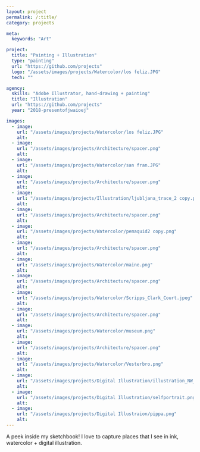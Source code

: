 ```yaml
---
layout: project
permalink: /:title/
category: projects

meta:
  keywords: "Art"

project:
  title: "Painting + Illustration"
  type: "painting"
  url: "https://github.com/projects"
  logo: "/assets/images/projects/Watercolor/los feliz.JPG"
  tech: ""

agency:
  skills: "Adobe Illustrator, hand-drawing + painting"
  title: "Illustration"
  url: "https://github.com/projects"
  year: "2018-presentofjwaioej"

images:
  - image:
    url: "/assets/images/projects/Watercolor/los feliz.JPG"
    alt: 
  - image:
    url: "/assets/images/projects/Architecture/spacer.png"
    alt:  
  - image:
    url: "/assets/images/projects/Watercolor/san fran.JPG"
    alt: 
  - image:
    url: "/assets/images/projects/Architecture/spacer.png"
    alt:  
  - image:
    url: "/assets/images/projects/Illustration/ljubljana_trace_2 copy.png"
    alt:         
  - image:
    url: "/assets/images/projects/Architecture/spacer.png"
    alt:  
  - image:
    url: "/assets/images/projects/Watercolor/pemaquid2 copy.png"
    alt: 
  - image:
    url: "/assets/images/projects/Architecture/spacer.png"
    alt:  
  - image:
    url: "/assets/images/projects/Watercolor/maine.png"
    alt:     
  - image:
    url: "/assets/images/projects/Architecture/spacer.png"
    alt:  
  - image:
    url: "/assets/images/projects/Watercolor/Scripps_Clark_Court.jpeg"
    alt: 
  - image:
    url: "/assets/images/projects/Architecture/spacer.png"
    alt:  
  - image:
    url: "/assets/images/projects/Watercolor/museum.png"
    alt:   
  - image:
    url: "/assets/images/projects/Architecture/spacer.png"
    alt:  
  - image:
    url: "/assets/images/projects/Watercolor/Vesterbro.png"
    alt: 
  - image:
    url: "/assets/images/projects/Digital Illustration/illustration_NW_harvey copy.png"
    alt: 
  - image:
    url: "/assets/images/projects/Digital Illustration/selfportrait.png"
    alt: 
  - image:
    url: "/assets/images/projects/Digital Illustraion/pippa.png"
    alt: 
---
```

<p>A peek inside my sketchbook! I love to capture places that I see in ink, watercolor + digital illustration.</p>